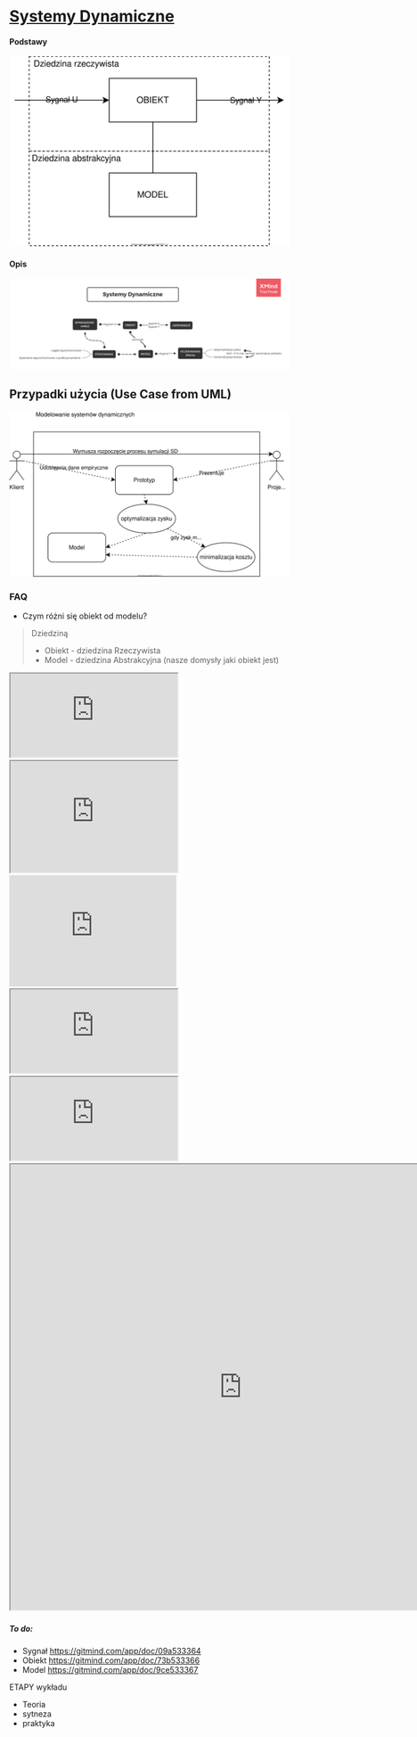 # [Systemy Dynamiczne](https://drive.google.com/drive/folders/18SL_04ZJZEdssj8nQ3870lcomgU-SiBl?usp=sharing)
#### Podstawy 
[
![Systemy Dynamiczne](docs/SDM.svg)
](https://drive.google.com/file/d/1Ed_OcE8szFmOquqJNxDQRGswGA26TAQb/view?usp=sharing)

#### Opis
[
    ![Systemy Dynamiczne](docs/SD.png)
](https://drive.google.com/open?id=1aEgnCcPuFS5yrVLVuNkRwuGep-yxadW5)

## Przypadki użycia (Use Case from UML)
![Systemy Dynamiczne](docs/UC.svg)

### FAQ
- Czym różni się obiekt od modelu?
> Dziedziną
>   * Obiekt - dziedzina Rzeczywista
>   * Model - dziedzina Abstrakcyjna (nasze domysły jaki obiekt jest)
<iframe src="https://docs.google.com/spreadsheets/d/e/2PACX-1vRypIZrO0XMHdobADYJyyEg1JV65aZ6ZNvgCw5qXQ0nVfnYPXIyDGx-YDPsOtqejU40AIY3dFnXIxM-/pubhtml?widget=true&amp;headers=false"></iframe>

<iframe id="inlineFrameExample"
    title="Inline Frame Example"
    width="300"
    height="200"
    src="https://www.openstreetmap.org/export/embed.html?bbox=-0.004017949104309083%2C51.47612752641776%2C0.00030577182769775396%2C51.478569861898606&layer=mapnik">
</iframe>
 
<iframe id="inlineFrameExample"
    title="Inline Frame Example"
    width="300"
    height="200"
    style="border:none;"
    src="https://gitmind.com/app/doc/09a533364">
</iframe>

<iframe src="https://www.w3schools.com" title="W3Schools Free Online Web Tutorials"></iframe>

<iframe src="https://gitmind.com/app/doc/09a533364" title="W3Schools Free Online Web Tutorials"></iframe>

<iframe src="https://gitmind.com/app/doc/73b533366" noborder="0" width="830" height="800" scrolling="yes" seamless></iframe>

##### To do:
- Sygnał  https://gitmind.com/app/doc/09a533364
- Obiekt https://gitmind.com/app/doc/73b533366
- Model https://gitmind.com/app/doc/9ce533367



ETAPY wykładu
  - Teoria
  - sytneza
  - praktyka
